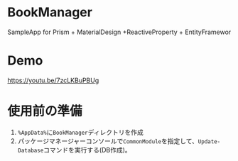 # BookManager
SampleApp for Prism + MaterialDesign +ReactiveProperty + EntityFramewor

# Demo
https://youtu.be/7zcLKBuPBUg

# 使用前の準備
1. `%AppData%`に`BookManager`ディレクトリを作成
2. パッケージマネージャーコンソールで`CommonModule`を指定して、`Update-Database`コマンドを実行する(DB作成)。
